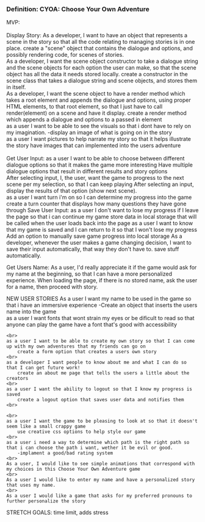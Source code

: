 <h3>Definition: CYOA: Choose Your Own Adventure</h3>
MVP:
<br>
<br>
Display Story:
As a developer, I want to have an object that represents a scene in the story so that all the code relating to managing stories
is in one place.
    create a "scene" object that contains the dialogue and options, and possibly rendering code, for scenes of stories.
<br>
As a developer, I want the scene object constructor to take a dialogue string and the scene objects for each
option the user can make, so that the scene object has all the data it needs stored locally.
    create a constructor in the scene class that takes a dialogue string and scene objects, and stores them in itself.
<br>
As a developer, I want the scene object to have a render method which takes a root element and appends the dialogue and options, using proper HTML elements, to that root element, so that I just have to call render(element) on a scene and have it display.
    create a render method which appends a dialogue and options to a passed in element
<br>
as a user I want to be able to see the visuals so that i dont have to rely on my imagination.
    -display an image of what is going on in the story
<br>
as a user I want pictures to help narrate my story so that it helps illustrate the story
    have images that can implemented into the users adventure
<br>
<br>
Get User Input:
as a user I want to be able to choose between different dialogue options so that it makes the game more interesting
    Have multiple dialogue options that result in different results and story options
<br>
After selecting input, I, the user, want the game to progress to the next scene per my selection, so that I can keep playing
    After selecting an input, display the results of that option (show next scene).
<br>
as a user I want turn i'm on so I can determine my progress into the game
        create a turn counter that displays how many questions they have gone through
Save User Input:
as a user I don't want to lose my progress if I leave the page so that i can continue my game
        store data in local storage that will be called when the user loads back into the page
as a user I want to know that my game is saved and I can return to it so that I won't lose my progress
    Add an option to manually save game progress into local storage
As a developer, whenever the user makes a game changing decision, I want to save their input automatically, that way they don't have to.
    save stuff automatically.

Get Users Name:
As a user, I'd really appreciate it if the game would ask for my name at the beginning, so that I can have a more personalized experience.
    When loading the page, if there is no stored name, ask the user for a name, then proceed with story.
<br>

NEW USER STORIES
    As a user I want my name to be used in the game so that i have an immersive experience
        -Create an object that inserts the users name into the game
    <br>
    as a user I want fonts that wont strain my eyes or be dificult to read so that anyone can play the game
        have a font that's good with accessibility
    <br>

    <br>
    as a user I want to be able to create my own story so that I can come up with my own adventures that my friends can go on
        create a form option that creates a users own story
    <br>
    as a developer I want people to know about me and what I can do so that I can get future work!
        create an about me page that tells the users a little about the creators
    <br>
    as a user I want the ability to logout so that I know my progress is saved
        create a logout option that saves user data and notifies them
    <br>

    <br>
    as a user I want the game to be pleasing to look at so that it doesn't seem like a small crappy game
        use creative css options to help style our game
    <br>
    as a user i need a way to determine which path is the right path so that i can choose the path i want, wether it be evil or good.
        -implament a good/bad rating system
    <br>
    As a user, I would like to see simple animations that correspond with my choices in this Choose Your Own Adventure game
    <br>
    As a user I would like to enter my name and have a personalized story that uses my name.
    <br>
    As a user I would like a game that asks for my preferred pronouns to further personalize the story


STRETCH GOALS:
time limit, adds stress

